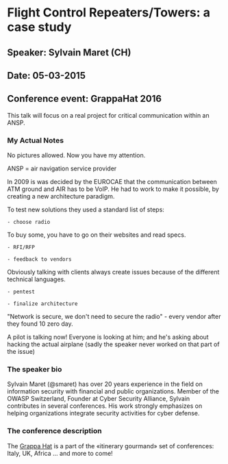 # Flight Control Repeaters/Towers: a case study

## Speaker: Sylvain Maret (CH)

## Date: 05-03-2015

## Conference event: GrappaHat 2016

This talk will focus on a real project for critical communication within an ANSP.

### My Actual Notes

No pictures allowed. Now you have my attention.

ANSP = air navigation service provider

In 2009 is was decided by the EUROCAE that the communication between ATM ground and AIR has to be VoIP. He had to work to make it possible, by creating a new architecture paradigm.

To test new solutions they used a standard list of steps:

```
- choose radio
```

To buy some, you have to go on their websites and read specs.

```
- RFI/RFP

- feedback to vendors
```

Obviously talking with clients always create issues because of the different technical languages.

```
- pentest

- finalize architecture
```

"Network is secure, we don't need to secure the radio" - every vendor after they found 10 zero day.

A pilot is talking now! Everyone is looking at him; and he's asking about hacking the actual airplane (sadly the speaker never worked on that part of the issue)

### The speaker bio

Sylvain Maret (@smaret) has over 20 years experience in the field on information security with financial and public organizations. Member of the OWASP Switzerland, Founder at Cyber Security Alliance, Sylvain contributes in several conferences. His work strongly emphasizes on helping organizations integrate security activities for cyber defense.

### The conference description

The [Grappa Hat](https://grappahat.net) is a part of the «itinerary gourmand» set of conferences: Italy, UK, Africa ... and more to come!
